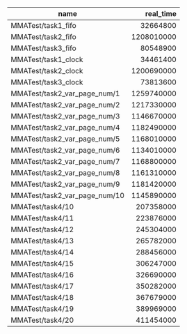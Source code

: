 | name                          |  real_time |
|-------------------------------|-----------:|
| MMATest/task1_fifo            |   32664800 |
| MMATest/task2_fifo            | 1208010000 |
| MMATest/task3_fifo            |   80548900 |
| MMATest/task1_clock           |   34461400 |
| MMATest/task2_clock           | 1200690000 |
| MMATest/task3_clock           |   73813600 |
| MMATest/task2_var_page_num/1  | 1259740000 |
| MMATest/task2_var_page_num/2  | 1217330000 |
| MMATest/task2_var_page_num/3  | 1146670000 |
| MMATest/task2_var_page_num/4  | 1182490000 |
| MMATest/task2_var_page_num/5  | 1168010000 |
| MMATest/task2_var_page_num/6  | 1134010000 |
| MMATest/task2_var_page_num/7  | 1168800000 |
| MMATest/task2_var_page_num/8  | 1161310000 |
| MMATest/task2_var_page_num/9  | 1181420000 |
| MMATest/task2_var_page_num/10 | 1145890000 |
| MMATest/task4/10              |  207358000 |
| MMATest/task4/11              |  223876000 |
| MMATest/task4/12              |  245304000 |
| MMATest/task4/13              |  265782000 |
| MMATest/task4/14              |  288456000 |
| MMATest/task4/15              |  306247000 |
| MMATest/task4/16              |  326690000 |
| MMATest/task4/17              |  350282000 |
| MMATest/task4/18              |  367679000 |
| MMATest/task4/19              |  389969000 |
| MMATest/task4/20              |  411454000 |
